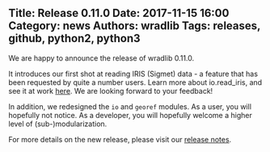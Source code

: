 Title: Release 0.11.0
Date: 2017-11-15 16:00
Category: news
Authors: wradlib
Tags: releases, github, python2, python3
---

We are happy to announce the release of wradlib 0.11.0.

It introduces our first shot at reading IRIS (Sigmet) data - a feature that has been requested by quite a number users. Learn more about io.read_iris, and see it at work [here](http://wradlib.org/wradlib-docs/latest/notebooks/fileio/wradlib_radar_formats.html#Vaisala-Sigmet-IRIS). We are looking forward to your feedback!

In addition, we redesigned the `io` and `georef` modules. As a user, you will hopefully not notice. As a developer, you will hopefully welcome a higher level of (sub-)modularization.

For more details on the new release, please visit our [release notes](http://wradlib.org/wradlib-docs/0.11.0/release_notes.html).

